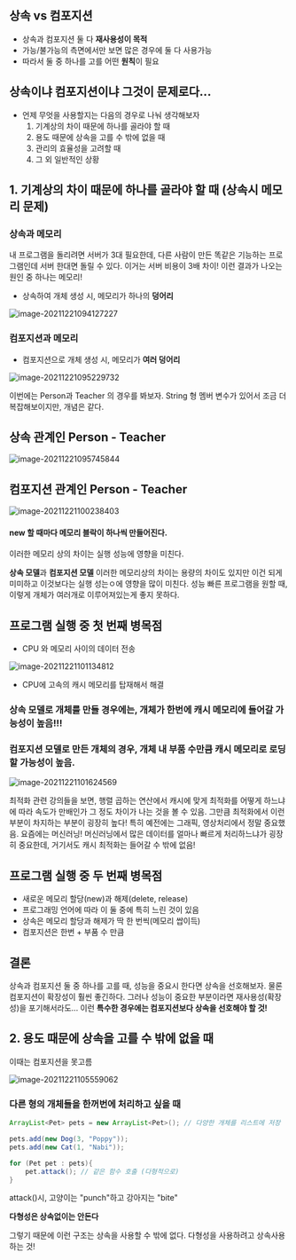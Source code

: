 ## 상속 vs 컴포지션

- 상속과 컴포지션 둘 다 **재사용성이 목적**
- 가능/불가능의 측면에서만 보면 많은 경우에 둘 다 사용가능
- 따라서 둘 중 하나를 고를 어떤 **원칙**이 필요

## 상속이냐 컴포지션이냐 그것이 문제로다...

- 언제 무엇을 사용할지는 다음의 경우로 나눠 생각해보자
  1. 기계상의 차이 때문에 하나를 골라야 할 때
  2. 용도 때문에 상속을 고를 수 밖에 없을 때
  3. 관리의 효율성을 고려할 때
  4. 그 외 일반적인 상황

## 1. 기계상의 차이 때문에 하나를 골라야 할 때 (상속시 메모리 문제)

### 상속과 메모리

내 프로그램을 돌리려면 서버가 3대 필요한데, 다른 사람이 만든 똑같은 기능하는 프로그램인데 서버 한대면 돌릴 수 있다. 이거는 서버 비용이 3배 차이! 이런 결과가 나오는 원인 중 하나는 메모리!

- 상속하여 개체 생성 시, 메모리가 하나의 **덩어리**

![image-20211221094127227](https://raw.githubusercontent.com/yeonnex/image-server/main/img/image-20211221094127227.png)

### 컴포지션과 메모리

- 컴포지션으로 개체 생성 시, 메모리가 **여러 덩어리**

![image-20211221095229732](https://raw.githubusercontent.com/yeonnex/image-server/main/img/image-20211221095229732.png)

이번에는 Person과 Teacher 의 경우를 봐보자. String 형 멤버 변수가 있어서 조금 더 복잡해보이지만, 개념은 같다.

## 상속 관계인 Person - Teacher

![image-20211221095745844](https://raw.githubusercontent.com/yeonnex/image-server/main/img/image-20211221095745844.png)

## 컴포지션 관계인 Person - Teacher

![image-20211221100238403](https://raw.githubusercontent.com/yeonnex/image-server/main/img/image-20211221100238403.png)

#### new 할 때마다 메모리 블락이 하나씩 만들어진다.

이러한 메모리 상의 차이는 실행 성능에 영향을 미친다.

**상속 모델**과 **컴포지션 모델** 이러한 메모리상의 차이는 용량의 차이도 있지만 이건 되게 미미하고 이것보다는 실행 성는ㅇ에 영향을 많이 미친다. 성능 빠른 프로그램을 원할 때, 이렇게 개체가 여러개로 이루어져있는게 좋지 못하다.

## 프로그램 실행 중 첫 번째 병목점

- CPU 와 메모리 사이의 데이터 전송

![image-20211221101134812](https://raw.githubusercontent.com/yeonnex/image-server/main/img/image-20211221101134812.png)

- CPU에 고속의 캐시 메모리를 탑재해서 해결

### 상속 모델로 개체를 만들 경우에는, 개체가 한번에 캐시 메모리에 들어갈 가능성이 높음!!!

### 컴포지션 모델로 만든 개체의 경우, 개체 내 부품 수만큼 캐시 메모리로 로딩할 가능성이 높음.

![image-20211221101624569](https://raw.githubusercontent.com/yeonnex/image-server/main/img/image-20211221101624569.png)

최적화 관련 강의들을 보면, 행렬 곱하는 연산에서 캐시에 맞게 최적화를 어떻게 하느냐에 따라 속도가 만배인가 그 정도 차이가 나는 것을 볼 수 있음. 그만큼 최적화에서 이런 부분이 차지하는 부분이 굉장히 높다! 특히 예전에는 그래픽, 영상처리에서 정말 중요했음. 요즘에는 머신러닝! 머신러닝에서 많은 데이터를 얼마나 빠르게 처리하느냐가 굉장히 중요한데, 거기서도 캐시 최적화는 들어갈 수 밖에 없음!

## 프로그램 실행 중 두 번째 병목점

- 새로운 메모리 할당(new)과 해제(delete, release)
- 프로그래밍 언어에 따라 이 둘 중에 특히 느린 것이 있음
- 상속은 메모리 할당과 해제가 딱 한 번씩(메모리 쌉이득)
- 컴포지션은 한번 + 부품 수 만큼

## 결론

상속과 컴포지션 둘 중 하나를 고를 때, 성능을 중요시 한다면 상속을 선호해보자. 물론 컴포지션이 확장성이 훨씬 좋긴하다. 그러나 성능이 중요한 부분이라면 재사용성(확장성)을 포기해서라도... 이런 **특수한 경우에는 컴포지션보다 상속을 선호해야 할 것!**

 

## 2. 용도 때문에 상속을 고를 수 밖에 없을 때

이때는 컴포지션을 못고름

![image-20211221105559062](https://raw.githubusercontent.com/yeonnex/image-server/main/img/image-20211221105559062.png)

### 다른 형의 개체들을 한꺼번에 처리하고 싶을 때

```java
ArrayList<Pet> pets = new ArrayList<Pet>(); // 다양한 개체를 리스트에 저장

pets.add(new Dog(3, "Poppy"));
pets.add(new Cat(1, "Nabi"));

for (Pet pet : pets){
    pet.attack(); // 같은 함수 호출 (다형적으로)
}
```

attack()시, 고양이는 "punch"하고 강아지는 "bite"

**다형성은 상속없이는 안돈다**

그렇기 때문에 이런 구조는 상속을 사용할 수 밖에 없다. 다형성을 사용하려고 상속사용하는 것!

